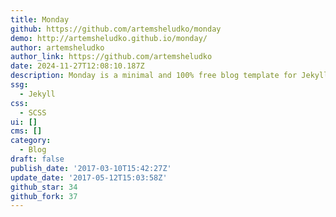 ```yaml
---
title: Monday
github: https://github.com/artemsheludko/monday
demo: http://artemsheludko.github.io/monday/
author: artemsheludko
author_link: https://github.com/artemsheludko
date: 2024-11-27T12:08:10.187Z
description: Monday is a minimal and 100% free blog template for Jekyll
ssg:
  - Jekyll
css:
  - SCSS
ui: []
cms: []
category:
  - Blog
draft: false
publish_date: '2017-03-10T15:42:27Z'
update_date: '2017-05-12T15:03:58Z'
github_star: 34
github_fork: 37
---
```

